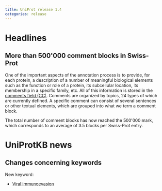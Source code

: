 ```yaml
---
title: UniProt release 1.4
categories: release
---
```


# Headlines

## More than 500'000 comment blocks in Swiss-Prot

One of the important aspects of the annotation process is to provide, for each protein, a description of a number of meaningful biological elements such as the function or role of a protein, its subcellular location, its membership in a specific family, etc. All of this information is stored in the [comments field (CC)](https://ftp.uniprot.org/pub/databases/uniprot/current_release/knowledgebase/complete/docs/userman.htm#CC_line). Comments are organized by topics, 24 types of which are currently defined. A specific comment can consist of several sentences or other textual elements, which are grouped into what we term a comment block.

The total number of comment blocks has now reached the 500'000 mark, which corresponds to an average of 3.5 blocks per Swiss-Prot entry.

# UniProtKB news

## Changes concerning keywords

New keyword:

-   [Viral immunoevasion](http://www.uniprot.org/keywords/KW-0899)
